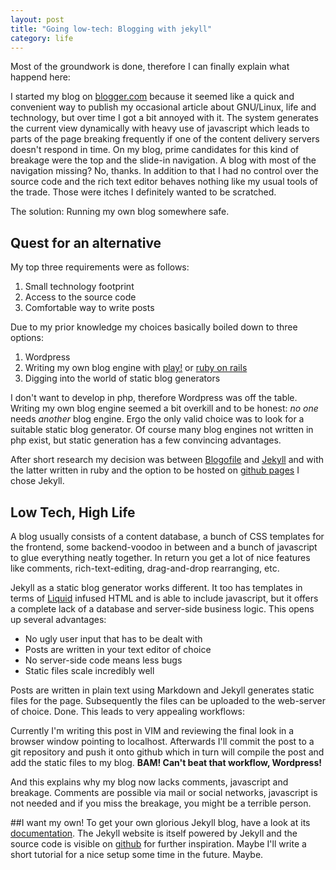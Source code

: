 ```yaml
---
layout: post
title: "Going low-tech: Blogging with jekyll"
category: life
---
```


Most of the groundwork is done, therefore I can finally explain what happend here:

I started my blog on [blogger.com][blogger] because it seemed like a quick and convenient way to publish my occasional article about GNU/Linux, life and technology, but over time I got a bit annoyed with it. The system generates the current view dynamically with heavy use of javascript which leads to parts of the page breaking frequently if one of the content delivery servers doesn't respond in time. On my blog, prime candidates for this kind of breakage were the top and the slide-in navigation. A blog with most of the navigation missing? No, thanks. In addition to that I had no control over the source code and the rich text editor behaves nothing like my usual tools of the trade. Those were itches I definitely wanted to be scratched.

The solution: Running my own blog somewhere safe.

<!--more-->

## Quest for an alternative
My top three requirements were as follows:

1. Small technology footprint
2. Access to the source code
3. Comfortable way to write posts

Due to my prior knowledge my choices basically boiled down to three options:

1. Wordpress
2. Writing my own blog engine with [play!][play] or [ruby on rails][rails]
3. Digging into the world of static blog generators

I don't want to develop in php, therefore Wordpress was off the table. Writing my own blog engine seemed a bit overkill and to be honest: *no one* needs *another* blog engine. Ergo the only valid choice was to look for a suitable static blog generator. Of course many blog engines not written in php exist, but static generation has a few convincing advantages.

After short research my decision was between [Blogofile][blogofile] and [Jekyll][jekyll] and with the latter written in ruby and the option to be hosted on [github pages][githubpages] I chose Jekyll.

## Low Tech, High Life
A blog usually consists of a content database, a bunch of CSS templates for the frontend, some backend-voodoo in between and a bunch of javascript to glue everything neatly together. In return you get a lot of nice features like comments, rich-text-editing, drag-and-drop rearranging, etc.

Jekyll as a static blog generator works different. It too has templates in terms of [Liquid][liquid] infused HTML and is able to include javascript, but it offers a complete lack of a database and server-side business logic. This opens up several advantages:

- No ugly user input that has to be dealt with
- Posts are written in your text editor of choice
- No server-side code means less bugs
- Static files scale incredibly well

Posts are written in plain text using Markdown and Jekyll generates static files for the page. Subsequently the files can be uploaded to the web-server of choice. Done. This leads to very appealing workflows:

Currently I'm writing this post in VIM and reviewing the final look in a browser window pointing to localhost. Afterwards I'll commit the post to a git repository and push it onto github which in turn will compile the post and add the static files to my blog. **BAM! Can't beat that workflow, Wordpress!**

And this explains why my blog now lacks comments, javascript and breakage. Comments are possible via mail or social networks, javascript is not needed and if you miss the breakage, you might be a terrible person.

##I want my own!
To get your own glorious Jekyll blog, have a look at its [documentation][jekylldoc]. The Jekyll website is itself powered by Jekyll and the source code is visible on [github][jekyllgithub] for further inspiration. Maybe I'll write a short tutorial for a nice setup some time in the future. Maybe.

[blogger]: http://suddenkernelpanic.blogspot.de
[blogofile]:http://www.blogofile.com/ 
[githubpages]: https://pages.github.com
[jekyll]: http://www.jekyllrb.com
[jekylldoc]: http://jekyllrb.com/docs/home/ 
[jekyllgithub]: https://github.com/mojombo/jekyll/tree/master/site
[liquid]: http://wiki.shopify.com/Liquid 
[play]: http://www.playframework.com
[rails]: http://www.rubyonrails.org
